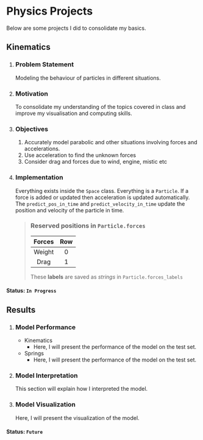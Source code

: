 # Physics Projects

Below are some projects I did to consolidate my basics.

## Kinematics
  1. ### Problem Statement
     Modeling the behaviour of particles in different situations.

  2. ### Motivation
     To consolidate my understanding of the topics covered in class and improve my visualisation and computing skills.

  3. ### Objectives
     1. Accurately model parabolic and other situations involving forces and accelerations.
     2. Use acceleration to find the unknown forces
     3. Consider drag and forces due to wind, engine, mistic etc

  4. ### Implementation
     Everything exists inside the `Space` class. Everything is a `Particle`. If a force is added or updated then acceleration is updated automatically. The `predict_pos_in_time` and `predict_velocity_in_time` update the  position and velocity of the particle in time.
        > ### Reserved positions in `Particle.forces`
        > | Forces | Row |
        > |:------:|:---:|
        > | Weight |  0  |
        > |  Drag  |  1  |
        > These **labels** are saved as *strings* in `Particle.forces_labels`

#### Status: `In Progress`

## Results

   1. ### Model Performance
      - Kinematics
          * Here, I will present the performance of the model on the test set.
      - Springs
          * Here, I will present the performance of the model on the test set.

   2. ### Model Interpretation
         This section will explain how I interpreted the model.

   3. ### Model Visualization
       Here, I will present the visualization of the model.

#### Status: `Future`
